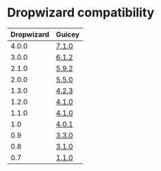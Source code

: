 # Dropwizard compatibility

Dropwizard | Guicey
----------|---------
4.0.0 | [7.1.0](http://xvik.github.io/dropwizard-guicey/7.1.0)
3.0.0 | [6.1.2](http://xvik.github.io/dropwizard-guicey/6.1.2)
2.1.0 | [5.9.2](http://xvik.github.io/dropwizard-guicey/5.9.2)
2.0.0 | [5.5.0](http://xvik.github.io/dropwizard-guicey/5.5.0)
1.3.0 | [4.2.3](http://xvik.github.io/dropwizard-guicey/4.2.3)
1.2.0 | [4.1.0](http://xvik.github.io/dropwizard-guicey/4.1.0)
1.1.0 | [4.1.0](http://xvik.github.io/dropwizard-guicey/4.1.0)
1.0 | [4.0.1](http://xvik.github.io/dropwizard-guicey/4.0.1)
0.9 | [3.3.0](https://github.com/xvik/dropwizard-guicey/tree/dw-0.9)
0.8 | [3.1.0](https://github.com/xvik/dropwizard-guicey/tree/dw-0.8)
0.7 |  [1.1.0](https://github.com/xvik/dropwizard-guicey/tree/dw-0.7)